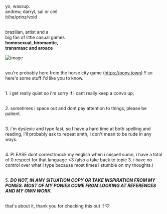 yo, wassup.
<br/> andrew, darryl, sal or ciel 
<br/> it/he/prinz/void
 
<br/> brazilian, artist and a 
<br/> big fan of little casual games 
<br/> **homosexual, biromantic,** 
<br/> **transmasc and aroace**

![image](https://user-images.githubusercontent.com/99940081/155023579-431925fa-8747-4c13-9514-836b930ce354.png)

<br /> you're probably here from the horse city game (https://pony.town) !! so here's some stuff I'd like you to know.

<br/> 1. i get really quiet so i'm sorry if i cant really keep a convo up;

<br/> 2. sometimes i space out and dont pay attention to things, please be patient.

<br/> 3. i'm dyslexic and type fast, so I have a hard time at both spelling and reading, i'll probably ask to repeat smth, i don't mean to be rude in any ways.

<br/> 4. PLEASE dont correct/mock my english when i mispell sumn, i have a total of 0 respect for that language <3 (also a take back to topic 3. i have no control over what i type because most times i stumble on my thoughts.)

<br/> 5. ***DO NOT, IN ANY SITUATION COPY OR TAKE INSPIRATION FROM MY PONIES. MOST OF MY PONIES COME FROM LOOKING AT REFERENCES AND MY OWN WORK.***


<br/>  that's about it, thank you for checking this out !! ♡


<!---
andrewlikescats/andrewlikescats is a ✨ special ✨ repository because its `README.md` (this file) appears on your GitHub profile.
You can click the Preview link to take a look at your changes.
--->
